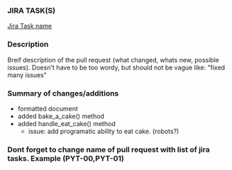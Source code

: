 ### JIRA TASK(S)
[Jira Task name](jira-task-url.url)

### Description

Breif description of the pull request (what changed, whats new, possible issues). Doesn't have to be too wordy, but should not be vague like: "fixed many issues"

### Summary of changes/additions

- formatted document
- added bake_a_cake() method
- added handle_eat_cake() method
  - issue: add programatic ability to eat cake. (robots?)



### Dont forget to change name of pull request with list of jira tasks. Example (PYT-00,PYT-01)
